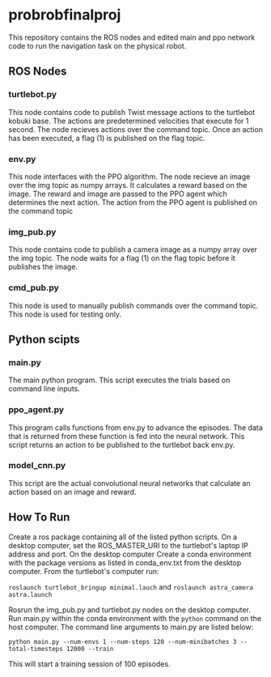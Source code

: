 # probrobfinalproj

This repository contains the ROS nodes and edited main and ppo network code to run the navigation task on the physical robot.

## ROS Nodes

### turtlebot.py
This node contains code to publish Twist message actions to the turtlebot kobuki base. The actions are predetermined velocities that execute for 1 second.
The node recieves actions over the command topic. Once an action has been executed, a flag (1) is published on the flag topic.

### env.py
This node interfaces with the PPO algorithm. The node recieve an image over the img topic as numpy arrays. It calculates a reward based on the image. The reward
and image are passed to the PPO agent which determines the next action. The action from the PPO agent is published on the command topic

### img_pub.py
This node contains code to publish a camera image as a numpy array over the img topic. The node waits for a flag (1) on the flag topic before it publishes the image.

### cmd_pub.py
This node is used to manually publish commands over the command topic. This node is used for testing only.

## Python scipts

### main.py
The main python program. This script executes the trials based on command line inputs.

### ppo_agent.py
This program calls functions from env.py to advance the episodes. The data that is returned from these function is fed into the neural network. This script
returns an action to be published to the turtlebot back env.py.

### model_cnn.py
This script are the actual convolutional neural networks that calculate an action based on an image and reward.


## How To Run
Create a ros package containing all of the listed python scripts. On a desktop computer, set the ROS_MASTER_URI to the turtlebot's laptop IP address 
and port. On the desktop computer Create a conda environment with the package versions as listed in
conda_env.txt from the desktop computer. From the turtlebot's computer run:

`roslaunch turtlebot_bringup minimal.lauch`
and
`roslaunch astra_camera astra.launch`

Rosrun the img_pub.py and turtlebot.py nodes on the desktop computer. Run main.py within the conda environment with the `python` command on the host computer.
The command line arguments to main.py are listed below:

`python main.py --num-envs 1 --num-steps 120 --num-minibatches 3 --total-timesteps 12000 --train`

This will start a training session of 100 episodes.

